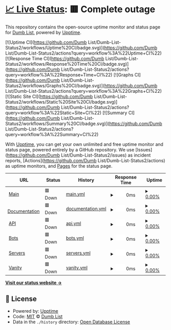 # [📈 Live Status](https://status.dumbbotlist.tk): <!--live status--> **🟥 Complete outage**

This repository contains the open-source uptime monitor and status page for [Dumb List](https://status.dumbbotlist.tk), powered by [Upptime](https://github.com/upptime/upptime).

[![Uptime CI](https://github.com/Dumb List/Dumb-List-Status2/workflows/Uptime%20CI/badge.svg)](https://github.com/Dumb List/Dumb-List-Status2/actions?query=workflow%3A%22Uptime+CI%22)
[![Response Time CI](https://github.com/Dumb List/Dumb-List-Status2/workflows/Response%20Time%20CI/badge.svg)](https://github.com/Dumb List/Dumb-List-Status2/actions?query=workflow%3A%22Response+Time+CI%22)
[![Graphs CI](https://github.com/Dumb List/Dumb-List-Status2/workflows/Graphs%20CI/badge.svg)](https://github.com/Dumb List/Dumb-List-Status2/actions?query=workflow%3A%22Graphs+CI%22)
[![Static Site CI](https://github.com/Dumb List/Dumb-List-Status2/workflows/Static%20Site%20CI/badge.svg)](https://github.com/Dumb List/Dumb-List-Status2/actions?query=workflow%3A%22Static+Site+CI%22)
[![Summary CI](https://github.com/Dumb List/Dumb-List-Status2/workflows/Summary%20CI/badge.svg)](https://github.com/Dumb List/Dumb-List-Status2/actions?query=workflow%3A%22Summary+CI%22)

With [Upptime](https://upptime.js.org), you can get your own unlimited and free uptime monitor and status page, powered entirely by a GitHub repository. We use [Issues](https://github.com/Dumb List/Dumb-List-Status2/issues) as incident reports, [Actions](https://github.com/Dumb List/Dumb-List-Status2/actions) as uptime monitors, and [Pages](https://status.dumbbotlist.tk) for the status page.

<!--start: status pages-->
<!-- This summary is generated by Upptime (https://github.com/upptime/upptime) -->
<!-- Do not edit this manually, your changes will be overwritten -->
<!-- prettier-ignore -->
| URL | Status | History | Response Time | Uptime |
| --- | ------ | ------- | ------------- | ------ |
| <img alt="" src="https://icons.duckduckgo.com/ip3/dumbbotlist.tk.ico" height="13"> [Main](https://dumbbotlist.tk) | 🟥 Down | [main.yml](https://github.com/dhvitOP/Dumb-List-Status2/commits/HEAD/history/main.yml) | <details><summary><img alt="Response time graph" src="./graphs/main/response-time-week.png" height="20"> 0ms</summary><br><a href="https://status.dumbbotlist.tk/history/main"><img alt="Response time 863" src="https://img.shields.io/endpoint?url=https%3A%2F%2Fraw.githubusercontent.com%2FdhvitOP%2FDumb-List-Status2%2FHEAD%2Fapi%2Fmain%2Fresponse-time.json"></a><br><a href="https://status.dumbbotlist.tk/history/main"><img alt="24-hour response time 0" src="https://img.shields.io/endpoint?url=https%3A%2F%2Fraw.githubusercontent.com%2FdhvitOP%2FDumb-List-Status2%2FHEAD%2Fapi%2Fmain%2Fresponse-time-day.json"></a><br><a href="https://status.dumbbotlist.tk/history/main"><img alt="7-day response time 0" src="https://img.shields.io/endpoint?url=https%3A%2F%2Fraw.githubusercontent.com%2FdhvitOP%2FDumb-List-Status2%2FHEAD%2Fapi%2Fmain%2Fresponse-time-week.json"></a><br><a href="https://status.dumbbotlist.tk/history/main"><img alt="30-day response time 0" src="https://img.shields.io/endpoint?url=https%3A%2F%2Fraw.githubusercontent.com%2FdhvitOP%2FDumb-List-Status2%2FHEAD%2Fapi%2Fmain%2Fresponse-time-month.json"></a><br><a href="https://status.dumbbotlist.tk/history/main"><img alt="1-year response time 570" src="https://img.shields.io/endpoint?url=https%3A%2F%2Fraw.githubusercontent.com%2FdhvitOP%2FDumb-List-Status2%2FHEAD%2Fapi%2Fmain%2Fresponse-time-year.json"></a></details> | <details><summary><a href="https://status.dumbbotlist.tk/history/main">0.00%</a></summary><a href="https://status.dumbbotlist.tk/history/main"><img alt="All-time uptime 3.39%" src="https://img.shields.io/endpoint?url=https%3A%2F%2Fraw.githubusercontent.com%2FdhvitOP%2FDumb-List-Status2%2FHEAD%2Fapi%2Fmain%2Fuptime.json"></a><br><a href="https://status.dumbbotlist.tk/history/main"><img alt="24-hour uptime 0.00%" src="https://img.shields.io/endpoint?url=https%3A%2F%2Fraw.githubusercontent.com%2FdhvitOP%2FDumb-List-Status2%2FHEAD%2Fapi%2Fmain%2Fuptime-day.json"></a><br><a href="https://status.dumbbotlist.tk/history/main"><img alt="7-day uptime 0.00%" src="https://img.shields.io/endpoint?url=https%3A%2F%2Fraw.githubusercontent.com%2FdhvitOP%2FDumb-List-Status2%2FHEAD%2Fapi%2Fmain%2Fuptime-week.json"></a><br><a href="https://status.dumbbotlist.tk/history/main"><img alt="30-day uptime 0.00%" src="https://img.shields.io/endpoint?url=https%3A%2F%2Fraw.githubusercontent.com%2FdhvitOP%2FDumb-List-Status2%2FHEAD%2Fapi%2Fmain%2Fuptime-month.json"></a><br><a href="https://status.dumbbotlist.tk/history/main"><img alt="1-year uptime 0.00%" src="https://img.shields.io/endpoint?url=https%3A%2F%2Fraw.githubusercontent.com%2FdhvitOP%2FDumb-List-Status2%2FHEAD%2Fapi%2Fmain%2Fuptime-year.json"></a></details>
| <img alt="" src="https://icons.duckduckgo.com/ip3/docs.dumbbotlist.tk.ico" height="13"> [Documentation](https://docs.dumbbotlist.tk) | 🟥 Down | [documentation.yml](https://github.com/dhvitOP/Dumb-List-Status2/commits/HEAD/history/documentation.yml) | <details><summary><img alt="Response time graph" src="./graphs/documentation/response-time-week.png" height="20"> 0ms</summary><br><a href="https://status.dumbbotlist.tk/history/documentation"><img alt="Response time 0" src="https://img.shields.io/endpoint?url=https%3A%2F%2Fraw.githubusercontent.com%2FdhvitOP%2FDumb-List-Status2%2FHEAD%2Fapi%2Fdocumentation%2Fresponse-time.json"></a><br><a href="https://status.dumbbotlist.tk/history/documentation"><img alt="24-hour response time 0" src="https://img.shields.io/endpoint?url=https%3A%2F%2Fraw.githubusercontent.com%2FdhvitOP%2FDumb-List-Status2%2FHEAD%2Fapi%2Fdocumentation%2Fresponse-time-day.json"></a><br><a href="https://status.dumbbotlist.tk/history/documentation"><img alt="7-day response time 0" src="https://img.shields.io/endpoint?url=https%3A%2F%2Fraw.githubusercontent.com%2FdhvitOP%2FDumb-List-Status2%2FHEAD%2Fapi%2Fdocumentation%2Fresponse-time-week.json"></a><br><a href="https://status.dumbbotlist.tk/history/documentation"><img alt="30-day response time 0" src="https://img.shields.io/endpoint?url=https%3A%2F%2Fraw.githubusercontent.com%2FdhvitOP%2FDumb-List-Status2%2FHEAD%2Fapi%2Fdocumentation%2Fresponse-time-month.json"></a><br><a href="https://status.dumbbotlist.tk/history/documentation"><img alt="1-year response time 0" src="https://img.shields.io/endpoint?url=https%3A%2F%2Fraw.githubusercontent.com%2FdhvitOP%2FDumb-List-Status2%2FHEAD%2Fapi%2Fdocumentation%2Fresponse-time-year.json"></a></details> | <details><summary><a href="https://status.dumbbotlist.tk/history/documentation">0.00%</a></summary><a href="https://status.dumbbotlist.tk/history/documentation"><img alt="All-time uptime 7.44%" src="https://img.shields.io/endpoint?url=https%3A%2F%2Fraw.githubusercontent.com%2FdhvitOP%2FDumb-List-Status2%2FHEAD%2Fapi%2Fdocumentation%2Fuptime.json"></a><br><a href="https://status.dumbbotlist.tk/history/documentation"><img alt="24-hour uptime 0.00%" src="https://img.shields.io/endpoint?url=https%3A%2F%2Fraw.githubusercontent.com%2FdhvitOP%2FDumb-List-Status2%2FHEAD%2Fapi%2Fdocumentation%2Fuptime-day.json"></a><br><a href="https://status.dumbbotlist.tk/history/documentation"><img alt="7-day uptime 0.00%" src="https://img.shields.io/endpoint?url=https%3A%2F%2Fraw.githubusercontent.com%2FdhvitOP%2FDumb-List-Status2%2FHEAD%2Fapi%2Fdocumentation%2Fuptime-week.json"></a><br><a href="https://status.dumbbotlist.tk/history/documentation"><img alt="30-day uptime 0.00%" src="https://img.shields.io/endpoint?url=https%3A%2F%2Fraw.githubusercontent.com%2FdhvitOP%2FDumb-List-Status2%2FHEAD%2Fapi%2Fdocumentation%2Fuptime-month.json"></a><br><a href="https://status.dumbbotlist.tk/history/documentation"><img alt="1-year uptime 0.00%" src="https://img.shields.io/endpoint?url=https%3A%2F%2Fraw.githubusercontent.com%2FdhvitOP%2FDumb-List-Status2%2FHEAD%2Fapi%2Fdocumentation%2Fuptime-year.json"></a></details>
| <img alt="" src="https://icons.duckduckgo.com/ip3/dumbbotlist.tk.ico" height="13"> [API](https://dumbbotlist.tk/api) | 🟥 Down | [api.yml](https://github.com/dhvitOP/Dumb-List-Status2/commits/HEAD/history/api.yml) | <details><summary><img alt="Response time graph" src="./graphs/api/response-time-week.png" height="20"> 0ms</summary><br><a href="https://status.dumbbotlist.tk/history/api"><img alt="Response time 313" src="https://img.shields.io/endpoint?url=https%3A%2F%2Fraw.githubusercontent.com%2FdhvitOP%2FDumb-List-Status2%2FHEAD%2Fapi%2Fapi%2Fresponse-time.json"></a><br><a href="https://status.dumbbotlist.tk/history/api"><img alt="24-hour response time 0" src="https://img.shields.io/endpoint?url=https%3A%2F%2Fraw.githubusercontent.com%2FdhvitOP%2FDumb-List-Status2%2FHEAD%2Fapi%2Fapi%2Fresponse-time-day.json"></a><br><a href="https://status.dumbbotlist.tk/history/api"><img alt="7-day response time 0" src="https://img.shields.io/endpoint?url=https%3A%2F%2Fraw.githubusercontent.com%2FdhvitOP%2FDumb-List-Status2%2FHEAD%2Fapi%2Fapi%2Fresponse-time-week.json"></a><br><a href="https://status.dumbbotlist.tk/history/api"><img alt="30-day response time 0" src="https://img.shields.io/endpoint?url=https%3A%2F%2Fraw.githubusercontent.com%2FdhvitOP%2FDumb-List-Status2%2FHEAD%2Fapi%2Fapi%2Fresponse-time-month.json"></a><br><a href="https://status.dumbbotlist.tk/history/api"><img alt="1-year response time 725" src="https://img.shields.io/endpoint?url=https%3A%2F%2Fraw.githubusercontent.com%2FdhvitOP%2FDumb-List-Status2%2FHEAD%2Fapi%2Fapi%2Fresponse-time-year.json"></a></details> | <details><summary><a href="https://status.dumbbotlist.tk/history/api">0.00%</a></summary><a href="https://status.dumbbotlist.tk/history/api"><img alt="All-time uptime 3.39%" src="https://img.shields.io/endpoint?url=https%3A%2F%2Fraw.githubusercontent.com%2FdhvitOP%2FDumb-List-Status2%2FHEAD%2Fapi%2Fapi%2Fuptime.json"></a><br><a href="https://status.dumbbotlist.tk/history/api"><img alt="24-hour uptime 0.00%" src="https://img.shields.io/endpoint?url=https%3A%2F%2Fraw.githubusercontent.com%2FdhvitOP%2FDumb-List-Status2%2FHEAD%2Fapi%2Fapi%2Fuptime-day.json"></a><br><a href="https://status.dumbbotlist.tk/history/api"><img alt="7-day uptime 0.00%" src="https://img.shields.io/endpoint?url=https%3A%2F%2Fraw.githubusercontent.com%2FdhvitOP%2FDumb-List-Status2%2FHEAD%2Fapi%2Fapi%2Fuptime-week.json"></a><br><a href="https://status.dumbbotlist.tk/history/api"><img alt="30-day uptime 0.00%" src="https://img.shields.io/endpoint?url=https%3A%2F%2Fraw.githubusercontent.com%2FdhvitOP%2FDumb-List-Status2%2FHEAD%2Fapi%2Fapi%2Fuptime-month.json"></a><br><a href="https://status.dumbbotlist.tk/history/api"><img alt="1-year uptime 0.00%" src="https://img.shields.io/endpoint?url=https%3A%2F%2Fraw.githubusercontent.com%2FdhvitOP%2FDumb-List-Status2%2FHEAD%2Fapi%2Fapi%2Fuptime-year.json"></a></details>
| <img alt="" src="https://icons.duckduckgo.com/ip3/dumbbotlist.tk.ico" height="13"> [Bots](https://dumbbotlist.tk/bots) | 🟥 Down | [bots.yml](https://github.com/dhvitOP/Dumb-List-Status2/commits/HEAD/history/bots.yml) | <details><summary><img alt="Response time graph" src="./graphs/bots/response-time-week.png" height="20"> 0ms</summary><br><a href="https://status.dumbbotlist.tk/history/bots"><img alt="Response time 305" src="https://img.shields.io/endpoint?url=https%3A%2F%2Fraw.githubusercontent.com%2FdhvitOP%2FDumb-List-Status2%2FHEAD%2Fapi%2Fbots%2Fresponse-time.json"></a><br><a href="https://status.dumbbotlist.tk/history/bots"><img alt="24-hour response time 0" src="https://img.shields.io/endpoint?url=https%3A%2F%2Fraw.githubusercontent.com%2FdhvitOP%2FDumb-List-Status2%2FHEAD%2Fapi%2Fbots%2Fresponse-time-day.json"></a><br><a href="https://status.dumbbotlist.tk/history/bots"><img alt="7-day response time 0" src="https://img.shields.io/endpoint?url=https%3A%2F%2Fraw.githubusercontent.com%2FdhvitOP%2FDumb-List-Status2%2FHEAD%2Fapi%2Fbots%2Fresponse-time-week.json"></a><br><a href="https://status.dumbbotlist.tk/history/bots"><img alt="30-day response time 0" src="https://img.shields.io/endpoint?url=https%3A%2F%2Fraw.githubusercontent.com%2FdhvitOP%2FDumb-List-Status2%2FHEAD%2Fapi%2Fbots%2Fresponse-time-month.json"></a><br><a href="https://status.dumbbotlist.tk/history/bots"><img alt="1-year response time 187" src="https://img.shields.io/endpoint?url=https%3A%2F%2Fraw.githubusercontent.com%2FdhvitOP%2FDumb-List-Status2%2FHEAD%2Fapi%2Fbots%2Fresponse-time-year.json"></a></details> | <details><summary><a href="https://status.dumbbotlist.tk/history/bots">0.00%</a></summary><a href="https://status.dumbbotlist.tk/history/bots"><img alt="All-time uptime 3.39%" src="https://img.shields.io/endpoint?url=https%3A%2F%2Fraw.githubusercontent.com%2FdhvitOP%2FDumb-List-Status2%2FHEAD%2Fapi%2Fbots%2Fuptime.json"></a><br><a href="https://status.dumbbotlist.tk/history/bots"><img alt="24-hour uptime 0.00%" src="https://img.shields.io/endpoint?url=https%3A%2F%2Fraw.githubusercontent.com%2FdhvitOP%2FDumb-List-Status2%2FHEAD%2Fapi%2Fbots%2Fuptime-day.json"></a><br><a href="https://status.dumbbotlist.tk/history/bots"><img alt="7-day uptime 0.00%" src="https://img.shields.io/endpoint?url=https%3A%2F%2Fraw.githubusercontent.com%2FdhvitOP%2FDumb-List-Status2%2FHEAD%2Fapi%2Fbots%2Fuptime-week.json"></a><br><a href="https://status.dumbbotlist.tk/history/bots"><img alt="30-day uptime 0.00%" src="https://img.shields.io/endpoint?url=https%3A%2F%2Fraw.githubusercontent.com%2FdhvitOP%2FDumb-List-Status2%2FHEAD%2Fapi%2Fbots%2Fuptime-month.json"></a><br><a href="https://status.dumbbotlist.tk/history/bots"><img alt="1-year uptime 0.00%" src="https://img.shields.io/endpoint?url=https%3A%2F%2Fraw.githubusercontent.com%2FdhvitOP%2FDumb-List-Status2%2FHEAD%2Fapi%2Fbots%2Fuptime-year.json"></a></details>
| <img alt="" src="https://icons.duckduckgo.com/ip3/dumbbotlist.tk.ico" height="13"> [Servers](https://dumbbotlist.tk/server) | 🟥 Down | [servers.yml](https://github.com/dhvitOP/Dumb-List-Status2/commits/HEAD/history/servers.yml) | <details><summary><img alt="Response time graph" src="./graphs/servers/response-time-week.png" height="20"> 0ms</summary><br><a href="https://status.dumbbotlist.tk/history/servers"><img alt="Response time 234" src="https://img.shields.io/endpoint?url=https%3A%2F%2Fraw.githubusercontent.com%2FdhvitOP%2FDumb-List-Status2%2FHEAD%2Fapi%2Fservers%2Fresponse-time.json"></a><br><a href="https://status.dumbbotlist.tk/history/servers"><img alt="24-hour response time 0" src="https://img.shields.io/endpoint?url=https%3A%2F%2Fraw.githubusercontent.com%2FdhvitOP%2FDumb-List-Status2%2FHEAD%2Fapi%2Fservers%2Fresponse-time-day.json"></a><br><a href="https://status.dumbbotlist.tk/history/servers"><img alt="7-day response time 0" src="https://img.shields.io/endpoint?url=https%3A%2F%2Fraw.githubusercontent.com%2FdhvitOP%2FDumb-List-Status2%2FHEAD%2Fapi%2Fservers%2Fresponse-time-week.json"></a><br><a href="https://status.dumbbotlist.tk/history/servers"><img alt="30-day response time 0" src="https://img.shields.io/endpoint?url=https%3A%2F%2Fraw.githubusercontent.com%2FdhvitOP%2FDumb-List-Status2%2FHEAD%2Fapi%2Fservers%2Fresponse-time-month.json"></a><br><a href="https://status.dumbbotlist.tk/history/servers"><img alt="1-year response time 311" src="https://img.shields.io/endpoint?url=https%3A%2F%2Fraw.githubusercontent.com%2FdhvitOP%2FDumb-List-Status2%2FHEAD%2Fapi%2Fservers%2Fresponse-time-year.json"></a></details> | <details><summary><a href="https://status.dumbbotlist.tk/history/servers">0.00%</a></summary><a href="https://status.dumbbotlist.tk/history/servers"><img alt="All-time uptime 3.39%" src="https://img.shields.io/endpoint?url=https%3A%2F%2Fraw.githubusercontent.com%2FdhvitOP%2FDumb-List-Status2%2FHEAD%2Fapi%2Fservers%2Fuptime.json"></a><br><a href="https://status.dumbbotlist.tk/history/servers"><img alt="24-hour uptime 0.00%" src="https://img.shields.io/endpoint?url=https%3A%2F%2Fraw.githubusercontent.com%2FdhvitOP%2FDumb-List-Status2%2FHEAD%2Fapi%2Fservers%2Fuptime-day.json"></a><br><a href="https://status.dumbbotlist.tk/history/servers"><img alt="7-day uptime 0.00%" src="https://img.shields.io/endpoint?url=https%3A%2F%2Fraw.githubusercontent.com%2FdhvitOP%2FDumb-List-Status2%2FHEAD%2Fapi%2Fservers%2Fuptime-week.json"></a><br><a href="https://status.dumbbotlist.tk/history/servers"><img alt="30-day uptime 0.00%" src="https://img.shields.io/endpoint?url=https%3A%2F%2Fraw.githubusercontent.com%2FdhvitOP%2FDumb-List-Status2%2FHEAD%2Fapi%2Fservers%2Fuptime-month.json"></a><br><a href="https://status.dumbbotlist.tk/history/servers"><img alt="1-year uptime 0.00%" src="https://img.shields.io/endpoint?url=https%3A%2F%2Fraw.githubusercontent.com%2FdhvitOP%2FDumb-List-Status2%2FHEAD%2Fapi%2Fservers%2Fuptime-year.json"></a></details>
| <img alt="" src="https://icons.duckduckgo.com/ip3/dumbbotlist.tk.ico" height="13"> [Vanity](https://dumbbotlist.tk/addvanity) | 🟥 Down | [vanity.yml](https://github.com/dhvitOP/Dumb-List-Status2/commits/HEAD/history/vanity.yml) | <details><summary><img alt="Response time graph" src="./graphs/vanity/response-time-week.png" height="20"> 0ms</summary><br><a href="https://status.dumbbotlist.tk/history/vanity"><img alt="Response time 309" src="https://img.shields.io/endpoint?url=https%3A%2F%2Fraw.githubusercontent.com%2FdhvitOP%2FDumb-List-Status2%2FHEAD%2Fapi%2Fvanity%2Fresponse-time.json"></a><br><a href="https://status.dumbbotlist.tk/history/vanity"><img alt="24-hour response time 0" src="https://img.shields.io/endpoint?url=https%3A%2F%2Fraw.githubusercontent.com%2FdhvitOP%2FDumb-List-Status2%2FHEAD%2Fapi%2Fvanity%2Fresponse-time-day.json"></a><br><a href="https://status.dumbbotlist.tk/history/vanity"><img alt="7-day response time 0" src="https://img.shields.io/endpoint?url=https%3A%2F%2Fraw.githubusercontent.com%2FdhvitOP%2FDumb-List-Status2%2FHEAD%2Fapi%2Fvanity%2Fresponse-time-week.json"></a><br><a href="https://status.dumbbotlist.tk/history/vanity"><img alt="30-day response time 0" src="https://img.shields.io/endpoint?url=https%3A%2F%2Fraw.githubusercontent.com%2FdhvitOP%2FDumb-List-Status2%2FHEAD%2Fapi%2Fvanity%2Fresponse-time-month.json"></a><br><a href="https://status.dumbbotlist.tk/history/vanity"><img alt="1-year response time 173" src="https://img.shields.io/endpoint?url=https%3A%2F%2Fraw.githubusercontent.com%2FdhvitOP%2FDumb-List-Status2%2FHEAD%2Fapi%2Fvanity%2Fresponse-time-year.json"></a></details> | <details><summary><a href="https://status.dumbbotlist.tk/history/vanity">0.00%</a></summary><a href="https://status.dumbbotlist.tk/history/vanity"><img alt="All-time uptime 3.39%" src="https://img.shields.io/endpoint?url=https%3A%2F%2Fraw.githubusercontent.com%2FdhvitOP%2FDumb-List-Status2%2FHEAD%2Fapi%2Fvanity%2Fuptime.json"></a><br><a href="https://status.dumbbotlist.tk/history/vanity"><img alt="24-hour uptime 0.00%" src="https://img.shields.io/endpoint?url=https%3A%2F%2Fraw.githubusercontent.com%2FdhvitOP%2FDumb-List-Status2%2FHEAD%2Fapi%2Fvanity%2Fuptime-day.json"></a><br><a href="https://status.dumbbotlist.tk/history/vanity"><img alt="7-day uptime 0.00%" src="https://img.shields.io/endpoint?url=https%3A%2F%2Fraw.githubusercontent.com%2FdhvitOP%2FDumb-List-Status2%2FHEAD%2Fapi%2Fvanity%2Fuptime-week.json"></a><br><a href="https://status.dumbbotlist.tk/history/vanity"><img alt="30-day uptime 0.00%" src="https://img.shields.io/endpoint?url=https%3A%2F%2Fraw.githubusercontent.com%2FdhvitOP%2FDumb-List-Status2%2FHEAD%2Fapi%2Fvanity%2Fuptime-month.json"></a><br><a href="https://status.dumbbotlist.tk/history/vanity"><img alt="1-year uptime 0.00%" src="https://img.shields.io/endpoint?url=https%3A%2F%2Fraw.githubusercontent.com%2FdhvitOP%2FDumb-List-Status2%2FHEAD%2Fapi%2Fvanity%2Fuptime-year.json"></a></details>

<!--end: status pages-->

[**Visit our status website →**](https://status.dumbbotlist.tk)

## 📄 License

- Powered by: [Upptime](https://github.com/upptime/upptime)
- Code: [MIT](./LICENSE) © [Dumb List](https://status.dumbbotlist.tk)
- Data in the `./history` directory: [Open Database License](https://opendatacommons.org/licenses/odbl/1-0/)
